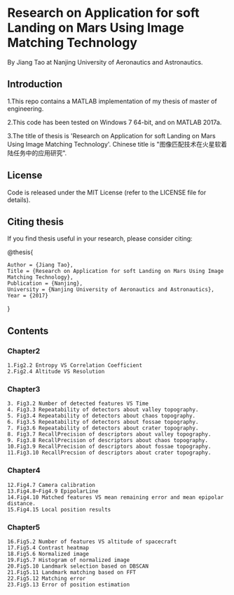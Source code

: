 # Research on Application for soft Landing on Mars Using Image Matching Technology
By Jiang Tao at Nanjing University of Aeronautics and Astronautics.

## Introduction
>
1.This repo contains a MATLAB implementation of my thesis of master of engineering.
>
2.This code has been tested on Windows 7 64-bit, and on MATLAB 2017a.
>
3.The title of thesis is 'Research on Application for soft Landing on Mars Using Image Matching Technology'.
  Chinese title is "图像匹配技术在火星软着陆任务中的应用研究".
  
## License
Code is released under the MIT License (refer to the LICENSE file for details).

## Citing thesis
If you find thesis useful in your research, please consider citing:

@thesis{
>
    Author = {Jiang Tao},
    Title = {Research on Application for soft Landing on Mars Using Image Matching Technology},
    Publication = {Nanjing},
    University = {Nanjing University of Aeronautics and Astronautics},
    Year = {2017}
}

## Contents

### Chapter2
    1.Fig2.2 Entropy VS Correlation Coefficient
    2.Fig2.4 Altitude VS Resolution

### Chapter3
    3. Fig3.2 Number of detected features VS Time 
    4. Fig3.3 Repeatability of detectors about valley topography.
    5. Fig3.4 Repeatability of detectors about chaos topography.
    6. Fig3.5 Repeatability of detectors about fossae topography.
    7. Fig3.6 Repeatability of detectors about crater topography.
    8. Fig3.7 RecallPrecision of descriptors about valley topography.
    9. Fig3.8 RecallPrecision of descriptors about chaos topography.
    10.Fig3.9 RecallPrecision of descriptors about fossae topography.
    11.Fig3.10 RecallPrecsion of descriptors about crater topography.
 
### Chapter4
    12.Fig4.7 Camera calibration
    13.Fig4.8~Fig4.9 EpipolarLine
    14.Fig4.10 Matched features VS mean remaining error and mean epipolar distance.
    15.Fig4.15 Local position results

### Chapter5
    16.Fig5.2 Number of features VS altitude of spacecraft
    17.Fig5.4 Contrast heatmap
    18.Fig5.6 Normalized image
    19.Fig5.7 Histogram of normalized image
    20.Fig5.10 Landmark selection based on DBSCAN
    21.Fig5.11 Landmark matching based on FFT
    22.Fig5.12 Matching error
    23.Fig5.13 Error of position estimation




